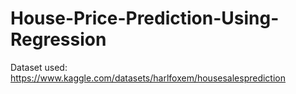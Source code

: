# House-Price-Prediction-Using-Regression

Dataset used: https://www.kaggle.com/datasets/harlfoxem/housesalesprediction
